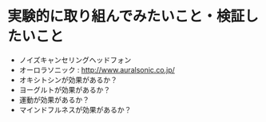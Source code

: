 # 実験的に取り組んでみたいこと・検証したいこと

- ノイズキャンセリングヘッドフォン
- オーロラソニック : http://www.auralsonic.co.jp/
- オキシトシンが効果があるか？
- ヨーグルトが効果があるか？
- 運動が効果があるか？
- マインドフルネスが効果があるか？